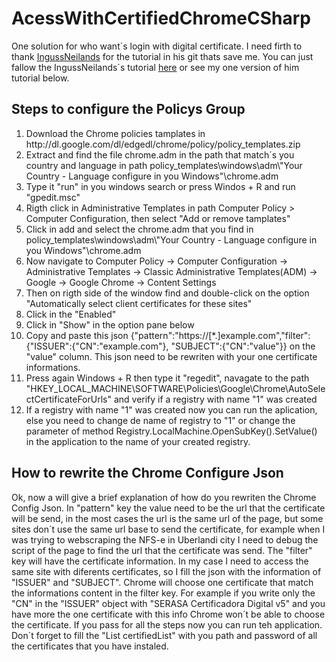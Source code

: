 # AcessWithCertifiedChromeCSharp
One solution for who want´s login with digital certificate.
I need firth to thank <a href="https://gist.github.com/IngussNeilands">IngussNeilands</a> for the tutorial in his git thats save me.
You can just fallow the IngussNeilands´s tutorial <a href="https://gist.github.com/IngussNeilands/3bbbb7d78954c85e2e988cf3bfec7caa">here</a> or see my one version of him tutorial below.
<h2 ><strong>Steps to configure the Policys Group </strong></h2>
<ol>
  <li>Download the Chrome policies tamplates in <a>http://dl.google.com/dl/edgedl/chrome/policy/policy_templates.zip</a> </li>
  <li>Extract and find the file chrome.adm in the path that match´s you country and language in path policy_templates\windows\adm\"Your Country - Language configure in you Windows"\chrome.adm</li>
  <li>Type it "run" in you windows search or press Windos + R and run "gpedit.msc"</li>
  <li>Rigth click in  Administrative Templates in path Computer Policy > Computer Configuration, then select "Add or remove tamplates"</li>
  <li>Click in add and select the chrome.adm that you find in policy_templates\windows\adm\"Your Country - Language configure in you Windows"\chrome.adm</li>
  <li>Now navigate to Computer Policy -> Computer Configuration -> Administrative Templates -> Classic Administrative Templates(ADM) -> Google -> Google Chrome -> Content Settings</li>
  <li>Then on rigth side of the window find and double-click on the option "Automatically select client certificates for these sites"</li>
  <li>Click in the "Enabled"</li>
  <li>Click in "Show" in the option pane below</li>
  <li>Copy and paste this json {"pattern":"https://[*.]example.com","filter":{"ISSUER":{"CN":"example.com"}, "SUBJECT":{"CN":"value"}} on the "value" column. This json need to be rewriten with your one certificate informations.</li>
  <li>Press again Windows + R then type it "regedit", navagate to the path "HKEY_LOCAL_MACHINE\SOFTWARE\Policies\Google\Chrome\AutoSelectCertificateForUrls" and verify if a registry with name "1" was created</li>
  <li>If a registry with name "1" was created now you can run the aplication, else you need to change de name of registry to "1" or change the parameter of method Registry.LocalMachine.OpenSubKey().SetValue() in the application to the name of your created registry.</li>
</ol>
<h2 ><strong>How to rewrite the Chrome Configure Json</strong></h2>
Ok, now a will give a brief explanation of how do you rewriten the Chrome Config Json. 
In "pattern" key the value need to be the url that the certificate will be send, in the most cases the url is the same url of the page, but some sites don´t use the same url base to send the certificate, for example when I was trying to webscraping the NFS-e in Uberlandi city I need to debug the script of the page to find the url that the certificate was send.
The "filter" key will have the certificate information. In my case I need to access the same site with diferents certificates, so I fill the json with the information of "ISSUER" and "SUBJECT". Chrome will choose one certificate that match the informations content in the filter key. For example if you write only the "CN" in the "ISSUER" object with "SERASA Certificadora Digital v5" and you have more the one certificate with this info Chrome won´t be able to choose the certificate.
If you pass for all the steps now you can run teh application.
Don´t forget to fill the "List<string> certifiedList" with you path and password of all the certificates that you have instaled.
  


